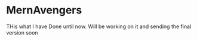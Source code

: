 # MernAvengers
THis what I have Done until now.
Will be working on it and sending the final version soon
